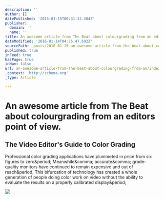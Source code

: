 ```yaml
---
description: ''
author: []
datePublished: '2016-01-15T00:31:32.304Z'
publisher:
  domain: ''
  name: ''
title: An awesome article from The Beat about colourgrading from an editors point of view.
dateModified: '2016-01-14T04:25:47.692Z'
sourcePath: _posts/2016-01-15-an-awesome-article-from-the-beat-about-colourgrading-from-an.md
published: true
inFeed: true
hasPage: true
inNav: false
url: an-awesome-article-from-the-beat-about-colourgrading-from-an/index.html
_context: 'http://schema.org'
_type: Article

---
```

# An awesome article from The Beat about colourgrading from an editors point of view.

<article style=""><h1>The Video Editor's Guide to Color Grading</h1><p>Professional color grading applications have plummeted in price from six figures to zero&amp;period; Meanwhile&amp;comma; accurate&amp;comma; grade-quality monitors have continued to remain expensive and out of reach&amp;period; This bifurcation of technology has created a whole generation of people doing color work on video without the ability to evaluate the results on a properly calibrated display&amp;period;</p><img src="http://pbblogassets.s3.amazonaws.com/uploads/2016/01/Color-Grading-Featured-Image.jpg" /></article>